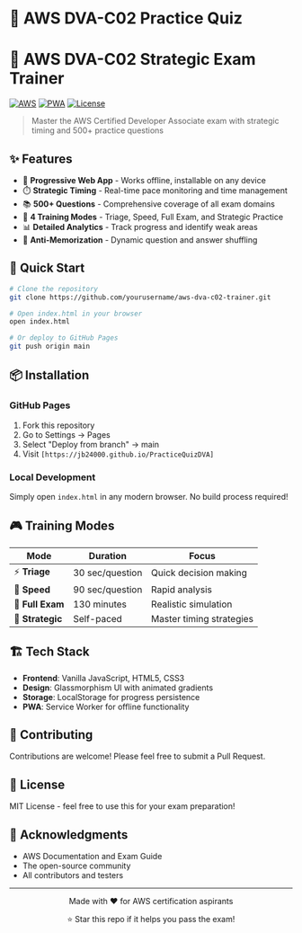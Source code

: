 # 🚀 AWS DVA-C02 Practice Quiz
# 🚀 AWS DVA-C02 Strategic Exam Trainer

[![AWS](https://img.shields.io/badge/AWS-DVA--C02-FF9900?style=for-the-badge&logo=amazon-aws)](https://aws.amazon.com/certification/)
[![PWA](https://img.shields.io/badge/PWA-Ready-5A9FD4?style=for-the-badge&logo=pwa)](https://web.dev/progressive-web-apps/)
[![License](https://img.shields.io/badge/License-MIT-green?style=for-the-badge)](LICENSE)

> Master the AWS Certified Developer Associate exam with strategic timing and 500+ practice questions

## ✨ Features

- 📱 **Progressive Web App** - Works offline, installable on any device
- ⏱️ **Strategic Timing** - Real-time pace monitoring and time management
- 📚 **500+ Questions** - Comprehensive coverage of all exam domains
- 🎯 **4 Training Modes** - Triage, Speed, Full Exam, and Strategic Practice
- 📊 **Detailed Analytics** - Track progress and identify weak areas
- 🔄 **Anti-Memorization** - Dynamic question and answer shuffling

## 🚦 Quick Start

```bash
# Clone the repository
git clone https://github.com/yourusername/aws-dva-c02-trainer.git

# Open index.html in your browser
open index.html

# Or deploy to GitHub Pages
git push origin main
```

## 📦 Installation

### GitHub Pages
1. Fork this repository
2. Go to Settings → Pages
3. Select "Deploy from branch" → main
4. Visit `[https://jb24000.github.io/PracticeQuizDVA]`

### Local Development
Simply open `index.html` in any modern browser. No build process required!

## 🎮 Training Modes

| Mode | Duration | Focus |
|------|----------|-------|
| ⚡ **Triage** | 30 sec/question | Quick decision making |
| 🏃 **Speed** | 90 sec/question | Rapid analysis |
| 📝 **Full Exam** | 130 minutes | Realistic simulation |
| 🎯 **Strategic** | Self-paced | Master timing strategies |

## 🏗️ Tech Stack

- **Frontend**: Vanilla JavaScript, HTML5, CSS3
- **Design**: Glassmorphism UI with animated gradients
- **Storage**: LocalStorage for progress persistence
- **PWA**: Service Worker for offline functionality

## 🤝 Contributing

Contributions are welcome! Please feel free to submit a Pull Request.

## 📄 License

MIT License - feel free to use this for your exam preparation!

## 🙏 Acknowledgments

- AWS Documentation and Exam Guide
- The open-source community
- All contributors and testers

---

<div align="center">
  Made with ❤️ for AWS certification aspirants
  
  ⭐ Star this repo if it helps you pass the exam!
</div>
